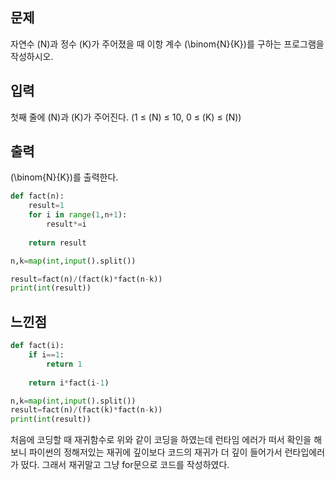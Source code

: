 ## 문제
자연수 
\(N\)과 정수 
\(K\)가 주어졌을 때 이항 계수 
\(\binom{N}{K}\)를 구하는 프로그램을 작성하시오.

## 입력
첫째 줄에 
\(N\)과 
\(K\)가 주어진다. (1 ≤ 
\(N\) ≤ 10, 0 ≤ 
\(K\) ≤ 
\(N\))

## 출력
 
\(\binom{N}{K}\)를 출력한다.
```python
def fact(n):
    result=1
    for i in range(1,n+1):
        result*=i
    
    return result

n,k=map(int,input().split())

result=fact(n)/(fact(k)*fact(n-k))
print(int(result))
```
## 느낀점
```python
def fact(i):
    if i==1:
        return 1
    
    return i*fact(i-1)

n,k=map(int,input().split())
result=fact(n)/(fact(k)*fact(n-k))
print(int(result))
```
처음에 코딩할 때 재귀함수로 위와 같이 코딩을 하였는데 런타임 에러가 떠서 확인을 해보니 파이썬의 정해저있는 재귀에 깊이보다 코드의 재귀가 더 깊이 들어가서 런타입에러가 떴다.
그래서 재귀말고 그냥 for문으로 코드를 작성하였다.
